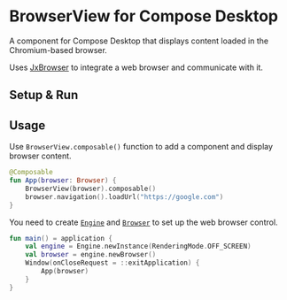 # BrowserView for Compose Desktop

A component for Compose Desktop that displays content loaded
in the Chromium-based browser.

Uses [JxBrowser](https://www.teamdev.com/jxbrowser)
to integrate a web browser and communicate with it.

## Setup & Run

## Usage

Use `BrowserView.composable()` function to add a component
and display browser content.

```kotlin
@Composable
fun App(browser: Browser) {
    BrowserView(browser).composable()
    browser.navigation().loadUrl("https://google.com")
}
```

You need to create [`Engine`](https://jxbrowser-support.teamdev.com/javadoc/7.24.4/com/teamdev/jxbrowser/engine/Engine.html)
and [`Browser`](https://jxbrowser-support.teamdev.com/javadoc/7.24.4/com/teamdev/jxbrowser/browser/Browser.html)
to set up the web browser control.

```kotlin
fun main() = application {
    val engine = Engine.newInstance(RenderingMode.OFF_SCREEN)
    val browser = engine.newBrowser()
    Window(onCloseRequest = ::exitApplication) {
        App(browser)
    }
}
```